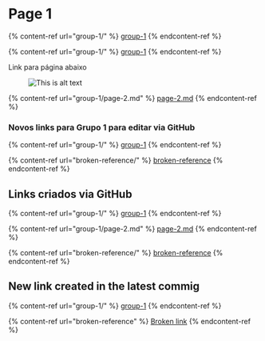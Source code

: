 # Page 1

{% content-ref url="group-1/" %}
[group-1](group-1/)
{% endcontent-ref %}

{% content-ref url="group-1/" %}
[group-1](group-1/)
{% endcontent-ref %}

Link para página abaixo

<figure><img src="https://images.unsplash.com/photo-1672762682513-3ea38bb340d8?crop=entropy&#x26;cs=tinysrgb&#x26;fm=jpg&#x26;ixid=MnwxOTcwMjR8MHwxfHJhbmRvbXx8fHx8fHx8fDE2NzU4NzcwMTQ&#x26;ixlib=rb-4.0.3&#x26;q=80" alt="This is alt text"><figcaption></figcaption></figure>

{% content-ref url="group-1/page-2.md" %}
[page-2.md](group-1/page-2.md)
{% endcontent-ref %}

### Novos links para Grupo 1 para editar via GitHub

{% content-ref url="group-1/" %}
[group-1](group-1/)
{% endcontent-ref %}

{% content-ref url="broken-reference/" %}
[broken-reference](broken-reference/)
{% endcontent-ref %}

## Links criados via GitHub

{% content-ref url="group-1/" %}
[group-1](group-1/)
{% endcontent-ref %}

{% content-ref url="group-1/page-2.md" %}
[page-2.md](group-1/page-2.md)
{% endcontent-ref %}

{% content-ref url="broken-reference/" %}
[broken-reference](broken-reference/)
{% endcontent-ref %}

## New link created in the latest commig

{% content-ref url="group-1/" %}
[group-1](group-1/)
{% endcontent-ref %}

{% content-ref url="broken-reference" %}
[Broken link](broken-reference)
{% endcontent-ref %}
